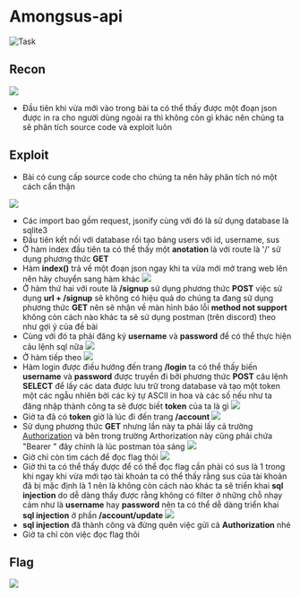 # Amongsus-api
![Task](https://hackmd.io/_uploads/SkPMSNaj3.png)

## Recon

![](https://hackmd.io/_uploads/rJgqLBNTin.png)
- Đầu tiên khi vừa mới vào trong bài ta có thể thấy được một đoạn json được in ra cho người dùng ngoài ra thì không còn gì khác nên chúng ta sẽ phân tích source code và exploit luôn

## Exploit

- Bài có cung cấp source code cho chúng ta nên hãy phân tích nó một cách cẩn thận

![](https://hackmd.io/_uploads/HJHl8ETih.png)

- Các import bao gồm request, jsonify cùng với đó là sử dụng database là sqlite3
- Đầu tiên kết nối với database rồi tạo bảng users với id, username, sus
- Ở hàm index đầu tiên ta có thể thấy một **anotation** là với route là '/' sử dụng phương thức **GET**
- Hàm **index()** trả về một đoạn json ngay khi ta vừa mới mở trang web lên nên hãy chuyển sang hàm khác
![](https://hackmd.io/_uploads/SJWzONpi3.png)
- Ở hàm thứ hai với route là **/signup** sử dụng phương thức **POST** việc sử dụng **url + /signup** sẽ không có hiệu quả do chúng ta đang sử dụng phương thức **GET** nên sẽ nhận về màn hình báo lỗi **method not support** không còn cách nào khác ta sẽ sử dụng postman (trên discord) theo như gợi ý của đề bài
- Cùng với đó ta phải đăng ký **username** và **password** để có thể thực hiện câu lệnh sql nữa
![](https://hackmd.io/_uploads/HkaDqE6ih.png)
- Ở hàm tiếp theo
![](https://hackmd.io/_uploads/SyzT5VTj3.png)
- Hàm login được điều hướng đến trang **/login** ta có thể thấy biến **username** và **password** được truyền đi bởi phương thức **POST** câu lệnh **SELECT** để lấy các data được lưu trữ trong database và tạo một token một các ngẫu nhiên bởi các ký tự ASCII in hoa và các số nếu như ta đăng nhập thành công ta sẽ được biết **token** của ta là gì
![](https://hackmd.io/_uploads/BJ0P3Naon.png)
- Giờ ta đã có **token** giờ là lúc đi đến trang **/account**
![](https://hackmd.io/_uploads/Syps2Epin.png)
- Sử dụng phương thức **GET** nhưng lần này ta phải lấy cả trường [Authorization](https://developer.mozilla.org/en-US/docs/Web/HTTP/Headers/Authorization) và bên trong trường Arthorization này cũng phải chứa "Bearer " đây chính là lúc postman tỏa sáng
![](https://hackmd.io/_uploads/HyPF64ajn.png)
- Giờ chỉ còn tìm cách để đọc flag thôi
![](https://hackmd.io/_uploads/SyypTVTj3.png)
- Giờ thì ta có thể thấy được để có thể đọc flag cần phải có sus là 1 trong khi ngay khi vừa mới tạo tài khoản ta có thể thấy rằng sus của tài khoản đã bị mặc định là 1 nên là không còn cách nào khác ta sẽ triển khai **sql injection** do dễ dàng thấy được rằng không có filter ở những chỗ nhạy cảm như là **username** hay **password** nên ta có thể dễ dàng triển khai **sql injection** ở phần **/account/update**
![](https://hackmd.io/_uploads/HJLrgHTjn.png)
- **sql injection** đã thành công và đừng quên việc gửi cả **Authorization** nhé
- Giờ ta chỉ còn việc đọc flag thôi

## Flag
![](https://hackmd.io/_uploads/SyCebHpo2.png)



